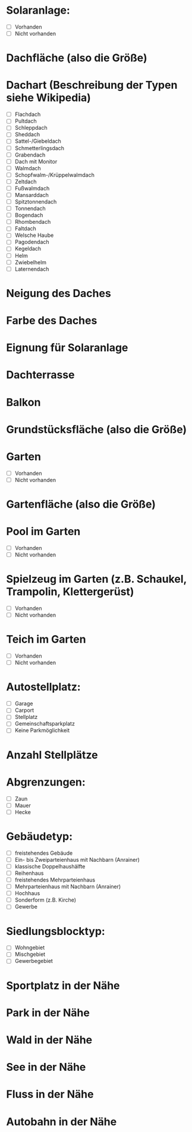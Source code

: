 # Solaranlage:

- [ ] Vorhanden
- [ ] Nicht vorhanden

# Dachfläche (also die Größe)

# Dachart (Beschreibung der Typen siehe Wikipedia)

- [ ] Flachdach
- [ ] Pultdach
- [ ] Schleppdach
- [ ] Sheddach
- [ ] Sattel-/Giebeldach
- [ ] Schmetterlingsdach
- [ ] Grabendach
- [ ] Dach mit Monitor
- [ ] Walmdach
- [ ] Schopfwalm-/Krüppelwalmdach
- [ ] Zeltdach
- [ ] Fußwalmdach
- [ ] Mansarddach
- [ ] Spitztonnendach
- [ ] Tonnendach
- [ ] Bogendach
- [ ] Rhombendach
- [ ] Faltdach
- [ ] Welsche Haube
- [ ] Pagodendach
- [ ] Kegeldach
- [ ] Helm
- [ ] Zwiebelhelm
- [ ] Laternendach

# Neigung des Daches

# Farbe des Daches

# Eignung für Solaranlage

# Dachterrasse

# Balkon

# Grundstücksfläche (also die Größe)

# Garten

- [ ] Vorhanden
- [ ] Nicht vorhanden

# Gartenfläche (also die Größe)

# Pool im Garten

- [ ] Vorhanden
- [ ] Nicht vorhanden

# Spielzeug im Garten (z.B. Schaukel, Trampolin, Klettergerüst)

- [ ] Vorhanden
- [ ] Nicht vorhanden

# Teich im Garten

- [ ] Vorhanden
- [ ] Nicht vorhanden

# Autostellplatz:

- [ ] Garage
- [ ] Carport
- [ ] Stellplatz
- [ ] Gemeinschaftsparkplatz
- [ ] Keine Parkmöglichkeit

# Anzahl Stellplätze

# Abgrenzungen:

- [ ] Zaun
- [ ] Mauer
- [ ] Hecke

# Gebäudetyp:

- [ ] freistehendes Gebäude
- [ ] Ein- bis Zweiparteienhaus mit Nachbarn (Anrainer)
- [ ] klassische Doppelhaushälfte
- [ ] Reihenhaus
- [ ] freistehendes Mehrparteienhaus
- [ ] Mehrparteienhaus mit Nachbarn (Anrainer)
- [ ] Hochhaus
- [ ] Sonderform (z.B. Kirche)
- [ ] Gewerbe

# Siedlungsblocktyp:

- [ ] Wohngebiet
- [ ] Mischgebiet
- [ ] Gewerbegebiet

# Sportplatz in der Nähe

# Park in der Nähe

# Wald in der Nähe

# See in der Nähe

# Fluss in der Nähe

# Autobahn in der Nähe

